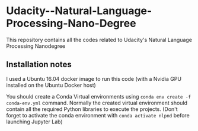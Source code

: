 # Udacity--Natural-Language-Processing-Nano-Degree
This repository contains all the codes related to Udacity's Natural Language Processing Nanodegree

## Installation notes

I used a Ubuntu 16.04 docker image to run this code (with a Nvidia GPU installed on the Ubuntu Docker host)

You should create a Conda Virtual environments using `conda env create -f conda-env.yml` command. Normally the created virtual environment should contain all the required Python libraries to execute the projects. (Don't forget to activate the conda environment with `conda activate nlpnd` before launching Jupyter Lab)
